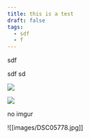 ```yaml
---
title: this is a test
draft: false
tags:
  - sdf
  - f
---
```

sdf


sdf
sd

![](https://i.imgur.com/VbF48Fe.jpeg)






![](https://i.imgur.com/gc1UG0T.jpeg)


no imgur

![[images/DSC05778.jpg]]